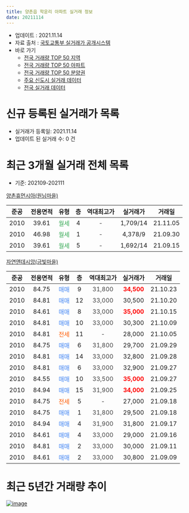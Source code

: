```yaml
---
title: 양촌읍 학운리 아파트 실거래 정보
date: 20211114
---
```


* 업데이트 : 2021.11.14
* 자료 출처 : [국토교통부 실거래가 공개시스템](http://rt.molit.go.kr)
* 바로 가기
    * [전국 거래량 TOP 50 지역](https://apt-info.github.io/apt-trade-info/tr)
    * [전국 거래량 TOP 50 아파트](https://apt-info.github.io/apt-trade-info/ta)
    * [전국 거래량 TOP 50 분양권](https://apt-info.github.io/apt-trade-info/tb)
    * [주요 신도시 실거래 데이터](https://apt-info.github.io/apt-trade-info/newtown)
    * [전국 실거래 데이터](https://apt-info.github.io/apt-trade-info/all)



<script async src="https://pagead2.googlesyndication.com/pagead/js/adsbygoogle.js"></script>
<!-- 기본광고 -->
<ins class="adsbygoogle"
     style="display:block"
     data-ad-client="ca-pub-1142216861245946"
     data-ad-slot="4805727019"
     data-ad-format="auto"
     data-full-width-responsive="true"></ins>
<script>
     (adsbygoogle = window.adsbygoogle || []).push({});
</script>


# 신규 등록된 실거래가 목록

* 실거래가 등록일: 2021.11.14
* 업데이트 된 실거래 수: 0 건




<script async src="https://pagead2.googlesyndication.com/pagead/js/adsbygoogle.js"></script>
<!-- 기본광고 -->
<ins class="adsbygoogle"
     style="display:block"
     data-ad-client="ca-pub-1142216861245946"
     data-ad-slot="4805727019"
     data-ad-format="auto"
     data-full-width-responsive="true"></ins>
<script>
     (adsbygoogle = window.adsbygoogle || []).push({});
</script>


# 최근 3개월 실거래 전체 목록
* 기준: 202109-202111


[양촌휴먼시아(원님마을)](https://search.naver.com/search.naver?query=%EC%96%91%EC%B4%8C%ED%9C%B4%EB%A8%BC%EC%8B%9C%EC%95%84%28%EC%9B%90%EB%8B%98%EB%A7%88%EC%9D%84%29)

|준공|전용면적|유형|층|역대최고가|실거래가|거래일|
|:---:|:---:|:---:|:---:|:---:|:---:|:---:|
|2010|39.61|<span style="color:#34A853">월세</span>|4|<span style="color:#444444">-</span>|1,709/14|21.11.05|
|2010|46.98|<span style="color:#34A853">월세</span>|1|<span style="color:#444444">-</span>|4,378/9|21.09.30|
|2010|39.61|<span style="color:#34A853">월세</span>|5|<span style="color:#444444">-</span>|1,692/14|21.09.15|

[자연앤데시앙(금빛마을)](https://search.naver.com/search.naver?query=%EC%9E%90%EC%97%B0%EC%95%A4%EB%8D%B0%EC%8B%9C%EC%95%99%28%EA%B8%88%EB%B9%9B%EB%A7%88%EC%9D%84%29)

|준공|전용면적|유형|층|역대최고가|실거래가|거래일|
|:---:|:---:|:---:|:---:|:---:|:---:|:---:|
|2010|84.75|<span style="color:#4285F3">매매</span>|9|<span style="color:#444444">31,800</span>|<b><span style="color:#FF0000">34,500</span></b>|21.10.23|
|2010|84.81|<span style="color:#4285F3">매매</span>|12|<span style="color:#444444">33,000</span>|30,500|21.10.20|
|2010|84.61|<span style="color:#4285F3">매매</span>|8|<span style="color:#444444">33,000</span>|<b><span style="color:#FF0000">35,000</span></b>|21.10.15|
|2010|84.81|<span style="color:#4285F3">매매</span>|10|<span style="color:#444444">33,000</span>|30,300|21.10.09|
|2010|84.81|<span style="color:#FF5A00">전세</span>|11|<span style="color:#444444">-</span>|28,000|21.10.05|
|2010|84.75|<span style="color:#4285F3">매매</span>|6|<span style="color:#444444">31,800</span>|29,700|21.09.29|
|2010|84.81|<span style="color:#4285F3">매매</span>|14|<span style="color:#444444">33,000</span>|32,800|21.09.28|
|2010|84.81|<span style="color:#4285F3">매매</span>|6|<span style="color:#444444">33,000</span>|32,900|21.09.27|
|2010|84.55|<span style="color:#4285F3">매매</span>|10|<span style="color:#444444">33,500</span>|<b><span style="color:#FF0000">35,000</span></b>|21.09.27|
|2010|84.94|<span style="color:#4285F3">매매</span>|15|<span style="color:#444444">31,900</span>|<b><span style="color:#FF0000">34,000</span></b>|21.09.25|
|2010|84.75|<span style="color:#FF5A00">전세</span>|5|<span style="color:#444444">-</span>|27,000|21.09.18|
|2010|84.75|<span style="color:#4285F3">매매</span>|1|<span style="color:#444444">31,800</span>|29,500|21.09.18|
|2010|84.94|<span style="color:#4285F3">매매</span>|4|<span style="color:#444444">31,900</span>|31,800|21.09.17|
|2010|84.61|<span style="color:#4285F3">매매</span>|4|<span style="color:#444444">33,000</span>|29,000|21.09.16|
|2010|84.81|<span style="color:#4285F3">매매</span>|2|<span style="color:#444444">33,000</span>|30,000|21.09.11|
|2010|84.61|<span style="color:#4285F3">매매</span>|2|<span style="color:#444444">33,000</span>|30,800|21.09.09|



<script async src="https://pagead2.googlesyndication.com/pagead/js/adsbygoogle.js"></script>
<!-- 기본광고 -->
<ins class="adsbygoogle"
     style="display:block"
     data-ad-client="ca-pub-1142216861245946"
     data-ad-slot="4805727019"
     data-ad-format="auto"
     data-full-width-responsive="true"></ins>
<script>
     (adsbygoogle = window.adsbygoogle || []).push({});
</script>


# 최근 5년간 거래량 추이


<div style="width:100%;">
    <canvas id="deal_progress" height="200"></canvas>
</div>

<script>
new Chart(document.getElementById("deal_progress"), {
    type: 'line',
    data: {
        labels: ['16.01','16.02','16.03','16.04','16.05','16.06','16.07','16.08','16.09','16.10','16.11','16.12','17.01','17.02','17.03','17.04','17.05','17.06','17.07','17.08','17.09','17.10','17.11','17.12','18.01','18.02','18.03','18.04','18.05','18.06','18.07','18.08','18.09','18.10','18.11','18.12','19.01','19.02','19.03','19.04','19.05','19.06','19.07','19.08','19.09','19.10','19.11','19.12','20.01','20.02','20.03','20.04','20.05','20.06','20.07','20.08','20.09','20.10','20.11','20.12','21.01','21.02','21.03','21.04','21.05','21.06','21.07','21.08','21.09','21.10','21.11'],
        datasets: [{
            label: '매매/분양권',
            data: [2,3,5,2,5,6,25,10,3,35,5,10,4,8,5,3,3,6,6,3,5,5,2,1,5,3,4,4,8,0,4,3,6,1,7,3,1,1,2,2,6,7,3,1,6,5,0,5,5,6,3,5,5,8,16,14,16,25,21,9,9,3,4,4,5,10,6,8,10,4,0],
            borderColor: "rgba(66, 133, 243, 1)",
            backgroundColor: "rgba(66, 133, 243, 0.05)",
            borderWidth: 1,
            pointRadius: 0,
            fill: false,
            lineTension: 0
        },{
            label: '전/월세',
            data: [3,2,8,3,5,7,7,8,4,3,8,10,8,5,5,8,4,10,4,6,0,3,3,5,4,4,4,1,11,3,5,4,6,7,9,6,4,5,3,6,7,4,7,4,3,3,1,4,7,5,7,4,8,3,10,6,6,3,9,8,3,4,5,8,4,2,3,8,3,1,1],
            borderColor: "rgba(255, 90, 0, 1)",
            backgroundColor: "rgba(255, 90, 0, 0.05)",
            borderWidth: 1,
            pointRadius: 0,
            fill: false,
            lineTension: 0
        },{
            label: '합계',
            data: [5,5,13,5,10,13,32,18,7,38,13,20,12,13,10,11,7,16,10,9,5,8,5,6,9,7,8,5,19,3,9,7,12,8,16,9,5,6,5,8,13,11,10,5,9,8,1,9,12,11,10,9,13,11,26,20,22,28,30,17,12,7,9,12,9,12,9,16,13,5,1],
            borderColor: "rgba(0, 0, 0, 1)",
            backgroundColor: "rgba(0, 0, 0, 0.03)",
            borderWidth: 0.1,
            pointRadius: 0,
            fill: true,
            lineTension: 0
        }
        ]
    },
    options: {
        responsive: true,
        title: {
            display: false
        },
        tooltips: {
            mode: 'index',
            intersect: false
        },
        hover: {
            mode: 'nearest',
            intersect: true
        },
        scales: {
            xAxes: [{
                display: true,
                scaleLabel: {
                    display: true,
                    labelString: '년/월'
                }
            }],
            yAxes: [{
                display: true,
                ticks: {
                    suggestedMin: 0,
                },
                scaleLabel: {
                    display: true,
                    labelString: '실거래 수'
                }
            }]
        }
    }
});

</script>


[![image](https://apt-info.github.io/images/2020-01-03-apt-trade-info/1024x500.png)](https://play.google.com/store/apps/details?id=com.aptinfo.apttradeinfo)

